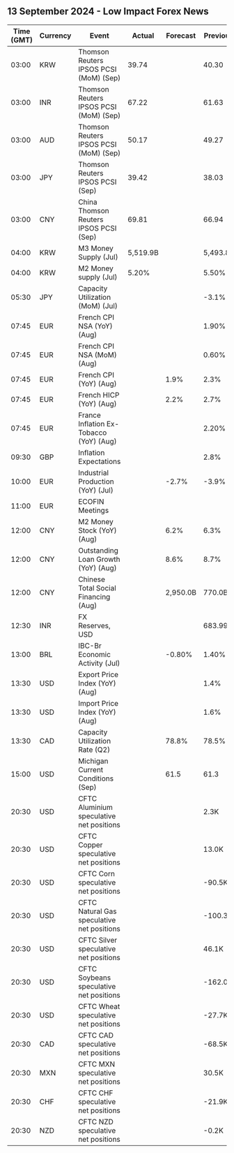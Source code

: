 ## 13 September 2024 - Low Impact Forex News

| Time (GMT) | Currency | Event | Actual | Forecast | Previous |
|------|----------|-------|--------|----------|----------|
| 03:00 | KRW | Thomson Reuters IPSOS PCSI (MoM) (Sep) | 39.74 |  | 40.30 |
| 03:00 | INR | Thomson Reuters IPSOS PCSI (MoM) (Sep) | 67.22 |  | 61.63 |
| 03:00 | AUD | Thomson Reuters IPSOS PCSI (MoM) (Sep) | 50.17 |  | 49.27 |
| 03:00 | JPY | Thomson Reuters IPSOS PCSI (Sep) | 39.42 |  | 38.03 |
| 03:00 | CNY | China Thomson Reuters IPSOS PCSI (Sep) | 69.81 |  | 66.94 |
| 04:00 | KRW | M3 Money Supply (Jul) | 5,519.9B |  | 5,493.8B |
| 04:00 | KRW | M2 Money supply (Jul) | 5.20% |  | 5.50% |
| 05:30 | JPY | Capacity Utilization (MoM) (Jul) |  |  | -3.1% |
| 07:45 | EUR | French CPI NSA (YoY) (Aug) |  |  | 1.90% |
| 07:45 | EUR | French CPI NSA (MoM) (Aug) |  |  | 0.60% |
| 07:45 | EUR | French CPI (YoY) (Aug) |  | 1.9% | 2.3% |
| 07:45 | EUR | French HICP (YoY) (Aug) |  | 2.2% | 2.7% |
| 07:45 | EUR | France Inflation Ex-Tobacco (YoY) (Aug) |  |  | 2.20% |
| 09:30 | GBP | Inflation Expectations |  |  | 2.8% |
| 10:00 | EUR | Industrial Production (YoY) (Jul) |  | -2.7% | -3.9% |
| 11:00 | EUR | ECOFIN Meetings |  |  |  |
| 12:00 | CNY | M2 Money Stock (YoY) (Aug) |  | 6.2% | 6.3% |
| 12:00 | CNY | Outstanding Loan Growth (YoY) (Aug) |  | 8.6% | 8.7% |
| 12:00 | CNY | Chinese Total Social Financing (Aug) |  | 2,950.0B | 770.0B |
| 12:30 | INR | FX Reserves, USD |  |  | 683.99B |
| 13:00 | BRL | IBC-Br Economic Activity (Jul) |  | -0.80% | 1.40% |
| 13:30 | USD | Export Price Index (YoY) (Aug) |  |  | 1.4% |
| 13:30 | USD | Import Price Index (YoY) (Aug) |  |  | 1.6% |
| 13:30 | CAD | Capacity Utilization Rate (Q2) |  | 78.8% | 78.5% |
| 15:00 | USD | Michigan Current Conditions (Sep) |  | 61.5 | 61.3 |
| 20:30 | USD | CFTC Aluminium speculative net positions |  |  | 2.3K |
| 20:30 | USD | CFTC Copper speculative net positions |  |  | 13.0K |
| 20:30 | USD | CFTC Corn speculative net positions |  |  | -90.5K |
| 20:30 | USD | CFTC Natural Gas speculative net positions |  |  | -100.3K |
| 20:30 | USD | CFTC Silver speculative net positions |  |  | 46.1K |
| 20:30 | USD | CFTC Soybeans speculative net positions |  |  | -162.0K |
| 20:30 | USD | CFTC Wheat speculative net positions |  |  | -27.7K |
| 20:30 | CAD | CFTC CAD speculative net positions |  |  | -68.5K |
| 20:30 | MXN | CFTC MXN speculative net positions |  |  | 30.5K |
| 20:30 | CHF | CFTC CHF speculative net positions |  |  | -21.9K |
| 20:30 | NZD | CFTC NZD speculative net positions |  |  | -0.2K |
